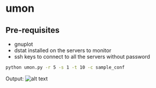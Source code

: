 # umon

## Pre-requisites
* gnuplot
* dstat installed on the servers to monitor
* ssh keys to connect to all the servers without password

```bash
python umon.py -r 5 -s 1 -t 10 -c sample_conf
```

Output:
![alt text](https://github.com/nmotte/umon/blob/master/screenshot/example.png)
